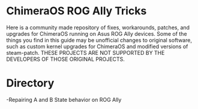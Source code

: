 # ChimeraOS ROG Ally Tricks

Here is a community made repository of fixes, workarounds, patches, and upgrades for ChimeraOS running on Asus ROG Ally devices. Some of the things you find in this guide may be unofficial changes to original software, such as custom kernel upgrades for ChimeraOS and modified versions of steam-patch. THESE PROJECTS ARE NOT SUPPORTED BY THE DEVELOPERS OF THOSE ORIGINAL PROJECTS.

# Directory

-Repairing A and B State behavior on ROG Ally

